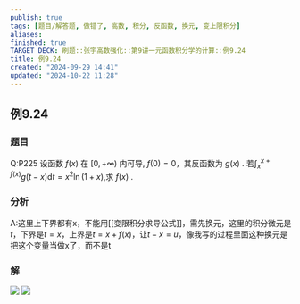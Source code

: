 ```yaml
---
publish: true
tags: [题目/解答题, 做错了, 高数, 积分, 反函数, 换元, 变上限积分]
aliases: 
finished: true
TARGET DECK: 刷题::张宇高数强化::第9讲一元函数积分学的计算::例9.24
title: 例9.24
created: "2024-09-29 14:41"
updated: "2024-10-22 11:28"
---
```

## 例9.24
### 题目
Q:P225 设函数 $f( x)$ 在 $\lbrack 0, + \infty )$ 内可导, $f( 0) = 0$，其反函数为 $g( x)$ . 
若${\int }_{x}^{x + f( x) }g( {t - x}) \mathrm{d}t = {x}^{2}\ln ( {1 + x})$,求 $f( x)$ .
### 分析
A:这里上下界都有x，不能用[[变限积分求导公式]]，需先换元，这里的积分微元是$t$，下界是$t=x$，上界是$t=x+f(x)$，让$t-x=u$，像我写的过程里面这种换元是把这个变量当做x了，而不是t
### 解
![](https://img.hwenyi.live/202410221333726.webp)
![](https://img.hwenyi.live/202410221333585.webp)

